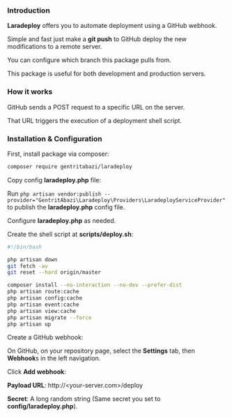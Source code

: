 ### Introduction

**Laradeploy** offers you to automate deployment using a GitHub webhook.

Simple and fast just make a **git push** to GitHub deploy the new modifications to a remote server.

You can configure which branch this package pulls from.

This package is useful for both development and production servers.

### How it works
GitHub sends a POST request to a specific URL on the server.

That URL triggers the execution of a deployment shell script.

### Installation & Configuration

First, install package via composer:

```bash
composer require gentritabazi/laradeploy
```

Copy config **laradeploy.php** file:

Run ``php artisan vendor:publish --provider="GentritAbazi\Laradeploy\Providers\LaradeployServiceProvider"`` to publish the **laradeploy.php** config file.

Configure **laradeploy.php** as needed.

Create the shell script at **scripts/deploy.sh**:

```bash
#!/bin/bash

php artisan down
git fetch -av
git reset --hard origin/master

composer install --no-interaction --no-dev --prefer-dist
php artisan route:cache
php artisan config:cache
php artisan event:cache
php artisan view:cache
php artisan migrate --force
php artisan up
```

Create a GitHub webhook:

On GitHub, on your repository page, select the **Settings** tab, then **Webhook**s in the left navigation.

Click **Add webhook**:

**Payload URL**: http://<your-server.com>/deploy

**Secret**: A long random string (Same secret you set to **config/laradeploy.php**).